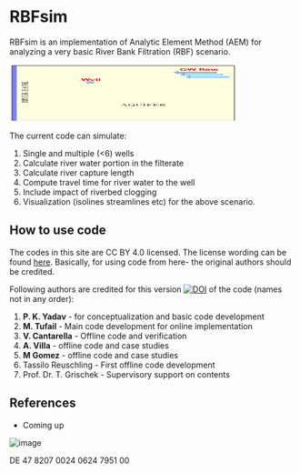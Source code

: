 # RBFsim

RBFsim is an implementation of Analytic Element Method (AEM) for analyzing a very basic River Bank Filtration (RBF) scenario.


<img src="https://github.com/HTWDMAR/RBFsim/blob/main/Manual/RBFsim.png" width="400" height="100">

The current code can simulate:

1. Single and multiple (<6) wells
2. Calculate river water portion in the filterate
3. Calculate river capture length
4. Compute travel time for river water to the well
5. Include impact of riverbed clogging
6. Visualization (isolines streamlines etc) for the above scenario.


## How to use code



The codes in this site are CC BY 4.0 licensed. The license wording can be found [here](https://creativecommons.org/licenses/by/4.0/).
Basically, for using code from here- the original authors should be credited.



Following authors are credited for this version [![DOI](https://zenodo.org/badge/576730534.svg)](https://zenodo.org/badge/latestdoi/576730534) of the code (names not in any order):

1. **P. K. Yadav** - for conceptualization and basic code development
2. **M. Tufail** - Main code development for online implementation
3. **V. Cantarella** - Offline code and verification
4. **A. Villa** - offline code and case studies
5. **M Gomez** - offline code and case studies
6. Tassilo Reuschling - First offline code development
7. Prof. Dr. T. Grischek - Supervisory support on contents

## References

- Coming up

![image](https://user-images.githubusercontent.com/86523952/207420810-a3777257-5a7e-4de2-8c29-e5f64a760304.png)

DE 47 8207 0024 0624 7951 00
